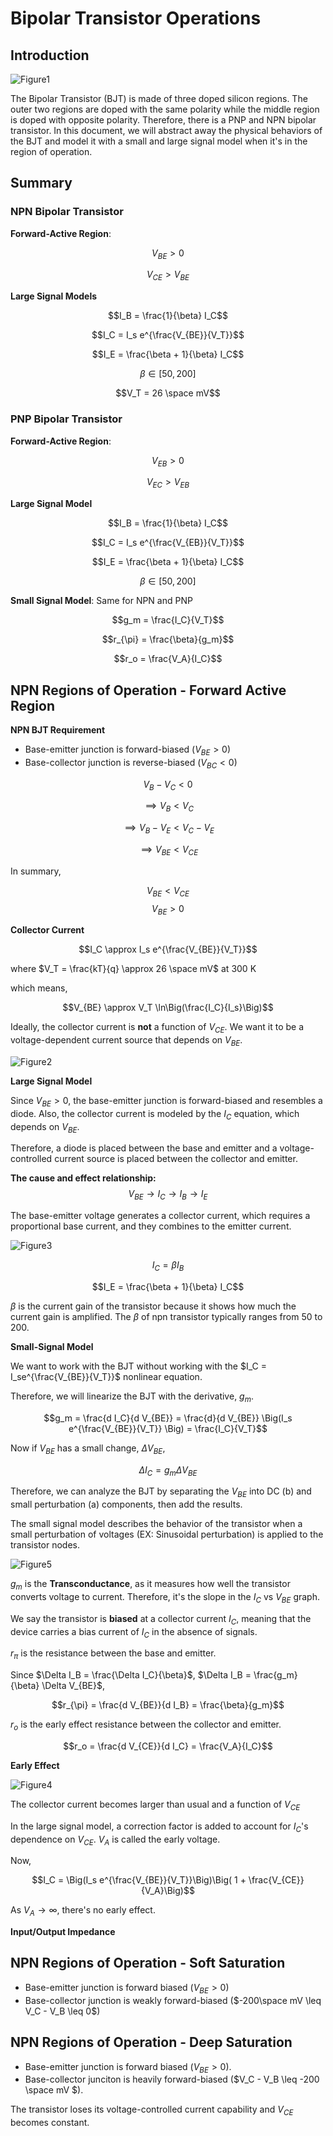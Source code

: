 # Bipolar Transistor Operations

## Introduction

![Figure1](./image/Figure1.png)

The Bipolar Transistor (BJT) is made of three doped silicon regions. The outer two regions are doped with the same polarity while the middle region is doped with opposite polarity. Therefore, there is a PNP and NPN bipolar transistor. In this document, we will abstract away the physical behaviors of the BJT and model it with a small and large signal model when it's in the region of operation.

## Summary

### NPN Bipolar Transistor

**Forward-Active Region**:

$$V_{BE} > 0$$

$$V_{CE} > V_{BE}$$

**Large Signal Models**

$$I_B = \frac{1}{\beta} I_C$$

$$I_C = I_s e^{\frac{V_{BE}}{V_T}}$$

$$I_E = \frac{\beta + 1}{\beta} I_C$$

$$\beta \in [50, 200]$$

$$V_T = 26 \space mV$$

### PNP Bipolar Transistor

**Forward-Active Region**:

$$V_{EB} > 0$$

$$V_{EC} > V_{EB}$$

**Large Signal Model**

$$I_B = \frac{1}{\beta} I_C$$

$$I_C = I_s e^{\frac{V_{EB}}{V_T}}$$

$$I_E = \frac{\beta + 1}{\beta} I_C$$

$$\beta \in [50, 200]$$

**Small Signal Model**: Same for NPN and PNP

$$g_m = \frac{I_C}{V_T}$$

$$r_{\pi} = \frac{\beta}{g_m}$$

$$r_o = \frac{V_A}{I_C}$$


## NPN Regions of Operation - Forward Active Region

**NPN BJT Requirement**
* Base-emitter junction is forward-biased ($V_{BE} > 0$)
* Base-collector junction is reverse-biased ($V_{BC} < 0$)

$$V_B - V_C < 0$$

$$\implies V_B < V_C$$

$$\implies V_B - V_E < V_C - V_E$$

$$\implies V_{BE} < V_{CE}$$

In summary, 

$$V_{BE} < V_{CE}$$
$$V_{BE} > 0$$

**Collector Current**

$$I_C \approx I_s e^{\frac{V_{BE}}{V_T}}$$

where $V_T = \frac{kT}{q} \approx 26 \space mV$ at 300 K

which means, 

$$V_{BE} \approx V_T \ln\Big(\frac{I_C}{I_s}\Big)$$

Ideally, the collector current is **not** a function of $V_{CE}$. We want it to be a voltage-dependent current source that depends on $V_{BE}$.

![Figure2](./image/Figure2.png)

**Large Signal Model**

Since $V_{BE} > 0$, the base-emitter junction is forward-biased and resembles a diode. Also, the collector current is modeled by the $I_C$ equation, which depends on $V_{BE}$.

Therefore, a diode is placed between the base and emitter and a voltage-controlled current source is placed between the collector and emitter.

**The cause and effect relationship:** $$V_{BE} \to I_C \to I_B \to I_E$$

The base-emitter voltage generates a collector current, which requires a proportional base current, and they combines to the emitter current.

![Figure3](./image/Figure3.png)

$$I_C = \beta I_B$$

$$I_E = \frac{\beta + 1}{\beta} I_C$$

$\beta$ is the current gain of the transistor because it shows how much the current gain is amplified. The $\beta$ of npn transistor typically ranges from 50 to 200.

**Small-Signal Model**

We want to work with the BJT without working with the $I_C = I_se^{\frac{V_{BE}}{V_T}}$ nonlinear equation.

Therefore, we will linearize the BJT with the derivative, $g_m$.

$$g_m = \frac{d I_C}{d V_{BE}} = \frac{d}{d V_{BE}} \Big(I_s e^{\frac{V_{BE}}{V_T}} \Big) = \frac{I_C}{V_T}$$

Now if $V_{BE}$ has a small change, $\Delta V_{BE}$, 

$$\Delta I_C = g_m \Delta V_{BE}$$

Therefore, we can analyze the BJT by separating the $V_{BE}$ into DC (b) and small perturbation (a) components, then add the results.



The small signal model describes the behavior of the transistor when a small perturbation of voltages (EX: Sinusoidal perturbation) is applied to the transistor nodes.


![Figure5](./image/Figure5.png)

$g_m$ is the **Transconductance**, as it measures how well the transistor converts voltage to current. Therefore, it's the slope in the $I_C$ vs $V_{BE}$ graph.


We say the transistor is **biased** at a collector current $I_C$, meaning that the device carries a bias current of $I_C$ in the absence of signals.

$r_{\pi}$ is the resistance between the base and emitter.

Since $\Delta I_B = \frac{\Delta I_C}{\beta}$, $\Delta I_B = \frac{g_m}{\beta} \Delta V_{BE}$,

$$r_{\pi} = \frac{d V_{BE}}{d I_B} = \frac{\beta}{g_m}$$

$r_o$ is the early effect resistance between the collector and emitter.

$$r_o = \frac{d V_{CE}}{d I_C} = \frac{V_A}{I_C}$$

**Early Effect**

![Figure4](./image/Figure4.png)

The collector current becomes larger than usual and a function of $V_{CE}$

In the large signal model, a correction factor is added to account for $I_C$'s dependence on $V_{CE}$. $V_A$ is called the early voltage.

Now,

$$I_C = \Big(I_s e^{\frac{V_{BE}}{V_T}}\Big)\Big( 1 + \frac{V_{CE}}{V_A}\Big)$$

As $V_A \longrightarrow \infty$, there's no early effect.

**Input/Output Impedance**

## NPN Regions of Operation - Soft Saturation
* Base-emitter junction is forward biased ($V_{BE} > 0$)
* Base-collector junction is weakly forward-biased ($-200\space mV \leq V_C - V_B \leq 0$)

## NPN Regions of Operation - Deep Saturation
* Base-emitter junction is forward biased ($V_{BE} > 0$).
* Base-collector junciton is heavily forward-biased ($V_C - V_B \leq -200 \space mV $).

The transistor loses its voltage-controlled current capability and $V_{CE}$ becomes constant.



